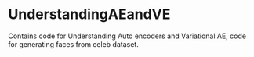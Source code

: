# UnderstandingAEandVE
Contains code for Understanding Auto encoders and Variational AE, code for generating faces from celeb dataset.
